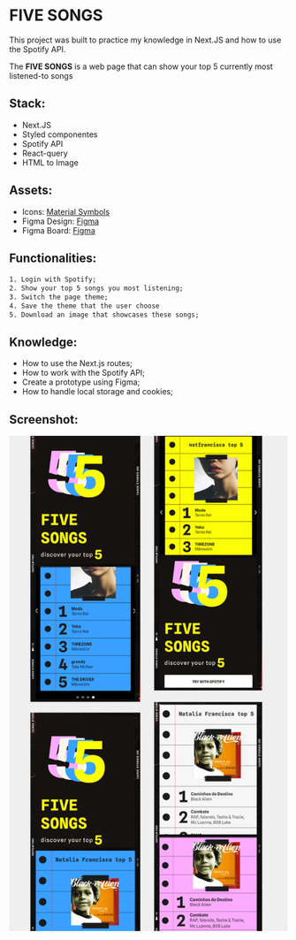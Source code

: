 # **FIVE SONGS**

This project was built to practice my knowledge in Next.JS and how to use the Spotify API.

The **FIVE SONGS** is a web page that can show your top 5 currently most listened-to songs

## **Stack**:
- Next.JS
- Styled componentes
- Spotify API
- React-query 
- HTML to Image

## **Assets**:
- Icons: [Material Symbols](https://fonts.google.com/icons)
- Figma Design: [Figma](https://www.figma.com/file/aZwWIPJtYUPPxQLINxTm28/FIVE-SONGS?type=design&node-id=0%3A1&mode=design&t=WrGnHwmCyln6VBKK-1)
- Figma Board: [Figma](https://www.figma.com/file/RP3UZuMlqmDm98qggKo4Hp/FIVE-SONGS?type=whiteboard&node-id=0%3A1&t=VWTqgnjlhlKTEnKb-1)

## **Functionalities**:
    1. Login with Spotify;
    2. Show your top 5 songs you most listening;
    3. Switch the page theme;
    4. Save the theme that the user choose
    5. Download an image that showcases these songs;


## **Knowledge**:
- How to use the Next.js routes;
- How to work with the Spotify API;
- Create a prototype using Figma;
- How to handle local storage and cookies;


## **Screenshot**:
![App Screenshot](https://raw.githubusercontent.com/NataliaFrancisca/github-readme-images/main/five-songs-screenshot.png)
